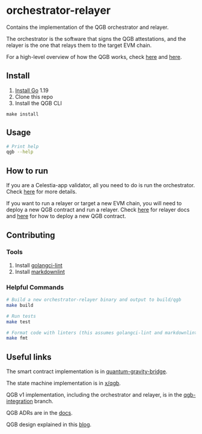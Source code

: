 # orchestrator-relayer

Contains the implementation of the QGB orchestrator and relayer.

The orchestrator is the software that signs the QGB attestations, and the relayer is the one that relays them to the target EVM chain.

For a high-level overview of how the QGB works, check [here](https://github.com/celestiaorg/quantum-gravity-bridge/tree/76efeca0be1a17d32ef633c0fdbd3c8f5e4cc53f#how-it-works) and [here](https://blog.celestia.org/celestiums/).

## Install

1. [Install Go](https://go.dev/doc/install) 1.19
2. Clone this repo
3. Install the QGB CLI

 ```shell
make install
```

## Usage

```sh
# Print help
qgb --help
```

## How to run

If you are a Celestia-app validator, all you need to do is run the orchestrator. Check [here](https://github.com/celestiaorg/orchestrator-relayer/blob/main/docs/orchestrator.md) for more details.

If you want to run a relayer or target a new EVM chain, you will need to deploy a new QGB contract and run a relayer. Check [here](https://github.com/celestiaorg/orchestrator-relayer/blob/main/docs/relayer.md) for relayer docs and [here](https://github.com/celestiaorg/orchestrator-relayer/blob/main/docs/deploy.md) for how to deploy a new QGB contract.

## Contributing

### Tools

1. Install [golangci-lint](https://golangci-lint.run/usage/install/)
2. Install [markdownlint](https://github.com/DavidAnson/markdownlint)

### Helpful Commands

```sh
# Build a new orchestrator-relayer binary and output to build/qgb
make build

# Run tests
make test

# Format code with linters (this assumes golangci-lint and markdownlint are installed)
make fmt
```

## Useful links

The smart contract implementation is in [quantum-gravity-bridge](https://github.com/celestiaorg/quantum-gravity-bridge/).

The state machine implementation is in [x/qgb](https://github.com/celestiaorg/celestia-app/tree/main/x/qgb).

QGB v1 implementation, including the orchestrator and relayer, is in the [qgb-integration](https://github.com/celestiaorg/celestia-app/tree/qgb-integration) branch.

QGB ADRs are in the [docs](https://github.com/celestiaorg/celestia-app/tree/main/docs/architecture).

QGB design explained in this [blog](https://blog.celestia.org/celestiums/).
